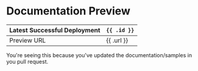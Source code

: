 # Documentation Preview

| Latest Successful Deployment | `{{ .id }}` |
|------------------------------|-------------|
| Preview URL                  | {{ .url }}  |

You're seeing this because you've updated the documentation/samples in you pull request.